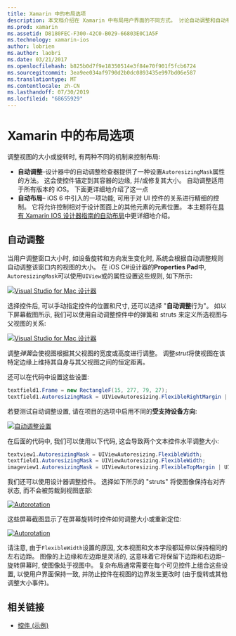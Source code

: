 ```yaml
---
title: Xamarin 中的布局选项
description: 本文档介绍在 Xamarin 中布局用户界面的不同方式。 讨论自动调整和自动布局。
ms.prod: xamarin
ms.assetid: D8180FEC-F300-42C0-B029-66803E0C1A5F
ms.technology: xamarin-ios
author: lobrien
ms.author: laobri
ms.date: 03/21/2017
ms.openlocfilehash: b825b0d7f9e18350514e3f84e70f901f5fcb6724
ms.sourcegitcommit: 3ea9ee034af9790d2b0dc0893435e997bd06e587
ms.translationtype: MT
ms.contentlocale: zh-CN
ms.lasthandoff: 07/30/2019
ms.locfileid: "68655929"
---
```

# <a name="layout-options-in-xamarinios"></a>Xamarin 中的布局选项

调整视图的大小或旋转时, 有两种不同的机制来控制布局:

-  **自动调整**–设计器中的自动调整检查器提供了一种设置`AutoresizingMask`属性的方法。 这会使控件锚定到其容器的边缘, 并/或修复其大小。 自动调整适用于所有版本的 iOS。 下面更详细地介绍了这一点
-  **自动布局**– iOS 6 中引入的一项功能, 可用于对 UI 控件的关系进行精细的控制。 它将允许控制相对于设计图面上的其他元素的元素位置。 本主题将在[具有 Xamarin IOS 设计器指南的自动布局](~/ios/user-interface/designer/designer-auto-layout.md)中更详细地介绍。

## <a name="autosizing"></a>自动调整

当用户调整窗口大小时, 如设备旋转和方向发生变化时, 系统会根据自动调整规则自动调整该窗口内的视图的大小。 在 iOS C#设计器的**Properties Pad**中, `AutoresizingMask`可以使用`UIView`或的属性设置这些规则, 如下所示:

 [![](layout-options-images/image41.png "Visual Studio for Mac 设计器")](layout-options-images/image41.png#lightbox)

选择控件后, 可以手动指定控件的位置和尺寸, 还可以选择 "**自动调整**行为"。 如以下屏幕截图所示, 我们可以使用自动调整控件中的弹簧和 struts 来定义所选视图与父视图的关系:

 [![](layout-options-images/image42.png "Visual Studio for Mac 设计器")](layout-options-images/image42.png#lightbox)

调整*弹簧*会使视图根据其父视图的宽度或高度进行调整。 调整*strut*将使视图在该特定边缘上维持其自身与其父视图之间的恒定距离。

还可以在代码中设置这些设置:

```csharp
textfield1.Frame = new RectangleF(15, 277, 79, 27);
textfield1.AutoresizingMask = UIViewAutoresizing.FlexibleRightMargin | UIViewAutoresizing.FlexibleBottomMargin;
```


若要测试自动调整设置, 请在项目的选项中启用不同的**受支持设备方向**:

 [![](layout-options-images/image43a.png "自动调整设置")](layout-options-images/image43a.png#lightbox)

在后面的代码中, 我们可以使用以下代码, 这会导致两个文本控件水平调整大小:

```csharp
textview1.AutoresizingMask = UIViewAutoresizing.FlexibleWidth;
textfield1.AutoresizingMask = UIViewAutoresizing.FlexibleWidth;
imageview1.AutoresizingMask = UIViewAutoresizing.FlexibleTopMargin | UIViewAutoresizing.FlexibleLeftMargin;
```


我们还可以使用设计器调整控件。 选择如下所示的 "struts" 将使图像保持右对齐状态, 而不会被剪裁到视图底部:

 [![](layout-options-images/autoresize.png "Autorotation")](layout-options-images/autoresize.png#lightbox)

这些屏幕截图显示了在屏幕旋转时控件如何调整大小或重新定位:

 [![](layout-options-images/image44a.png "Autorotation")](layout-options-images/image44a.png#lightbox)

请注意, 由于`FlexibleWidth`设置的原因, 文本视图和文本字段都延伸以保持相同的左右边距。 图像的上边缘和左边距是灵活的, 这意味着它将保留下边距和右边距–旋转屏幕时, 使图像处于视图中。 复杂布局通常需要在每个可见控件上组合这些设置, 以使用户界面保持一致, 并防止控件在视图的边界发生更改时 (由于旋转或其他调整大小事件)。





## <a name="related-links"></a>相关链接

- [控件 (示例)](https://docs.microsoft.com/samples/xamarin/ios-samples/controls)
